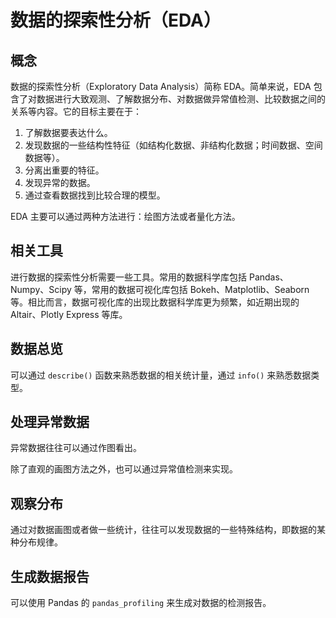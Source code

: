 # 数据的探索性分析（EDA）

## 概念
数据的探索性分析（Exploratory Data Analysis）简称 EDA。简单来说，EDA 包含了对数据进行大致观测、了解数据分布、对数据做异常值检测、比较数据之间的关系等内容。它的目标主要在于：
1. 了解数据要表达什么。
2. 发现数据的一些结构性特征（如结构化数据、非结构化数据；时间数据、空间数据等）。
3. 分离出重要的特征。
4. 发现异常的数据。
5. 通过查看数据找到比较合理的模型。

EDA 主要可以通过两种方法进行：绘图方法或者量化方法。

## 相关工具
进行数据的探索性分析需要一些工具。常用的数据科学库包括 Pandas、Numpy、Scipy 等，常用的数据可视化库包括 Bokeh、Matplotlib、Seaborn 等。相比而言，数据可视化库的出现比数据科学库更为频繁，如近期出现的 Altair、Plotly Express 等库。

## 数据总览
可以通过 `describe()` 函数来熟悉数据的相关统计量，通过 `info()` 来熟悉数据类型。

## 处理异常数据
异常数据往往可以通过作图看出。

除了直观的画图方法之外，也可以通过异常值检测来实现。

## 观察分布
通过对数据画图或者做一些统计，往往可以发现数据的一些特殊结构，即数据的某种分布规律。

## 生成数据报告
可以使用 Pandas 的 `pandas_profiling` 来生成对数据的检测报告。